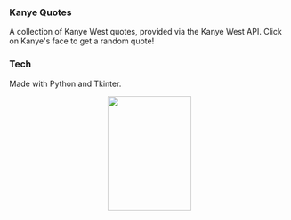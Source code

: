 ### Kanye Quotes

A collection of Kanye West quotes, provided via the Kanye West API.
Click on Kanye's face to get a random quote!

### Tech

Made with Python and Tkinter.

<div id="header" align="center">
  <img src="https://github.com/RLMP44/kanye-quotes/assets/109778611/83ee6838-a965-4324-ba5d-705b1de5e595" width="150" height="207"/>
</div>
